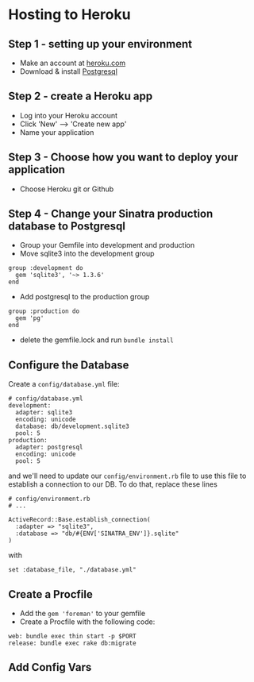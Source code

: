 # Hosting to Heroku

## Step 1 - setting up your environment
- Make an account at [heroku.com](https://www.heroku.com/)
- Download & install [Postgresql](https://www.postgresql.org/)

## Step 2 - create a Heroku app
- Log into your Heroku account
- Click 'New'  --> 'Create new app'
- Name your application

## Step 3 - Choose how you want to deploy your application
- Choose Heroku git or Github

## Step 4 - Change your Sinatra production database to Postgresql
- Group your Gemfile into development and production
- Move sqlite3 into the development group

```
group :development do
  gem 'sqlite3', '~> 1.3.6'
end
```

- Add postgresql to the production group

```
group :production do
  gem 'pg'
end
```

- delete the gemfile.lock and run `bundle install`

## Configure the Database
Create a `config/database.yml` file:

```
# config/database.yml
development:
  adapter: sqlite3
  encoding: unicode
  database: db/development.sqlite3
  pool: 5
production:
  adapter: postgresql
  encoding: unicode
  pool: 5
```

and we'll need to update our `config/environment.rb` file to use this file to establish a connection to our DB. To do that, replace these lines
```
# config/environment.rb
# ...

ActiveRecord::Base.establish_connection(
  :adapter => "sqlite3",
  :database => "db/#{ENV['SINATRA_ENV']}.sqlite"
)
```
with
```
set :database_file, "./database.yml"
```
## Create a Procfile
- Add the `gem 'foreman'` to your gemfile
- Create a Procfile with the following code:
```
web: bundle exec thin start -p $PORT
release: bundle exec rake db:migrate
```

## Add Config Vars